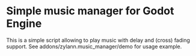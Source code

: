 Simple music manager for Godot Engine
======================================

This is a simple script allowing to play music with delay and (cross) fading support.
See addons/zylann.music_manager/demo for usage example.
